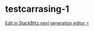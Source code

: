 # testcarrasing-1

[Edit in StackBlitz next generation editor ⚡️](https://stackblitz.com/~/github.com/rofergon/testcarrasing-1)